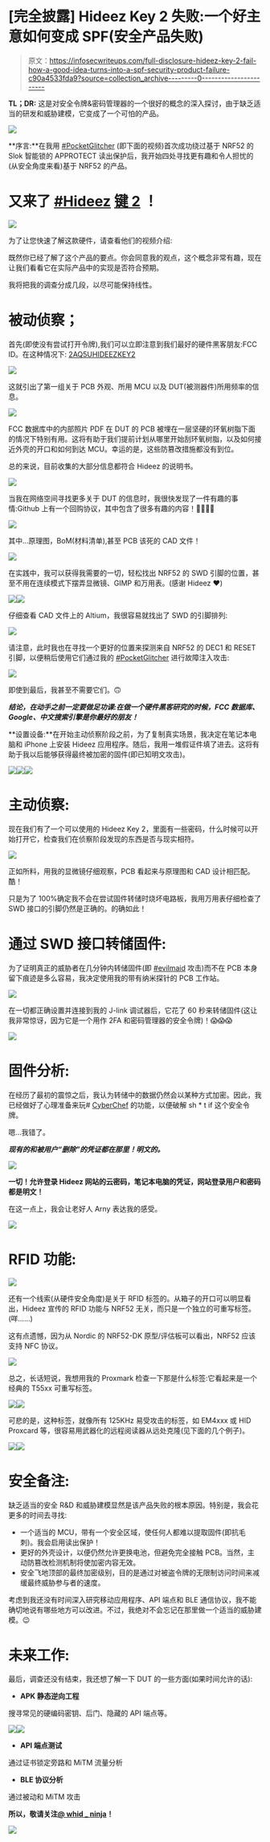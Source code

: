 # [完全披露] Hideez Key 2 失败:一个好主意如何变成 SPF(安全产品失败)

> 原文：<https://infosecwriteups.com/full-disclosure-hideez-key-2-fail-how-a-good-idea-turns-into-a-spf-security-product-failure-c90a4533fda9?source=collection_archive---------0----------------------->

**TL；DR:** 这是对安全令牌&密码管理器的一个很好的概念的深入探讨，由于缺乏适当的研发和威胁建模，它变成了一个可怕的产品。

![](img/908e39e10251e6df3906178135258be0.png)

**序言:**在我用 [#PocketGlitcher](https://limitedresults.com/2021/03/the-pocketglitcher/) (即下面的视频)首次成功绕过基于 NRF52 的 Slok 智能锁的 APPROTECT 读出保护后，我开始四处寻找更有趣和令人担忧的(从安全角度来看)基于 NRF52 的产品。

# 又来了 [#Hideez](https://hideez.com/) [键 2](https://hideez.com/products/hideez-key-2) ！

![](img/f09b2a957f8353b47fb8973918664d06.png)

为了让您快速了解这款硬件，请查看他们的视频介绍:

既然你已经了解了这个产品的要点。你会同意我的观点，这个概念非常有趣，现在让我们看看它在实际产品中的实现是否符合预期。

我将把我的调查分成几段，以尽可能保持线性。

# 被动侦察；

首先(即使没有尝试打开令牌),我们可以立即注意到我们最好的硬件黑客朋友:FCC ID。在这种情况下: [2AQ5UHIDEEZKEY2](https://fccid.io/2AQ5UHIDEEZKEY2)

![](img/20d411877720a5487a2d58554d968acc.png)

这就引出了第一组关于 PCB 外观、所用 MCU 以及 DUT(被测器件)所用频率的信息。

![](img/1b50e75343ee5d34c1bc19ead2e42653.png)

FCC 数据库中的内部照片 PDF 在 DUT 的 PCB 被埋在一层坚硬的环氧树脂下面的情况下特别有用。这将有助于我们提前计划从哪里开始刮环氧树脂，以及如何接近外壳的开口和如何到达 MCU。幸运的是，这些防篡改措施都没有到位。

总的来说，目前收集的大部分信息都符合 Hideez 的说明书。

![](img/73713edd51303ac6ddb0b090579a7448.png)

当我在网络空间寻找更多关于 DUT 的信息时，我很快发现了一件有趣的事情:Github 上有一个回购协议，其中包含了很多有趣的内容！🍬🍭🧁🍰

![](img/b109ac97f385115f36c65c61cf63bce5.png)

其中…原理图，BoM(材料清单),甚至 PCB 该死的 CAD 文件！

![](img/d41d8aab7e26262b989e1c34aa5cad55.png)

在实践中，我可以获得我需要的一切，轻松找出 NRF52 的 SWD 引脚的位置，甚至不用在连续模式下摆弄显微镜、GIMP 和万用表。(感谢 Hideez ❤)

![](img/2d8e8877c92cec61e92a0cd8c43aa5e9.png)![](img/77deb9f9bee8a219adc75c3c9fc5d8c1.png)

仔细查看 CAD 文件上的 Altium，我很容易就找出了 SWD 的引脚排列:

![](img/8aba0ad428d60ee0fe9e74d91701595f.png)

请注意，此时我也在寻找一个更好的位置来探测来自 NRF52 的 DEC1 和 RESET 引脚，以便稍后使用它们通过我的 [#PocketGlitcher](https://www.whid.ninja/blog/hashtags/PocketGlitcher) 进行故障注入攻击:

![](img/dec9768d0a2ffd741e23c98f984e5999.png)

即使到最后，我甚至不需要它们。🙃

***结论，在动手之前一定要做足功课:在做一个硬件黑客研究的时候，FCC 数据库、Google、中文搜索引擎是你最好的朋友！***

**设置设备:**在开始主动侦察阶段之前，为了复制真实场景，我决定在笔记本电脑和 iPhone 上安装 Hideez 应用程序。随后，我用一堆假证件填了进去。这将有助于我以后能够获得最终被加密的固件(即已知明文攻击)。

![](img/104707f5edec29a29362feb0883962d5.png)![](img/5b61a00a2b23cedfb228531ca723c094.png)![](img/99e863854b7b97ff087bfc7c96cbdd8f.png)

# 主动侦察:

现在我们有了一个可以使用的 Hideez Key 2，里面有一些密码，什么时候可以开始打开它，检查我们在侦察阶段发现的东西是否与现实相符。

![](img/cfc8d426ba7ed542b75789ea33071957.png)

正如所料，用我的显微镜仔细观察，PCB 看起来与原理图和 CAD 设计相匹配。酷！

只是为了 100%确定我不会在尝试固件转储时烧坏电路板，我用万用表仔细检查了 SWD 接口的引脚仍然是正确的。的确如此！

# 通过 SWD 接口转储固件:

为了证明真正的威胁者在几分钟内转储固件(即 [#evilmaid](https://www.whid.ninja/blog/hashtags/evilmaid) 攻击)而不在 PCB 本身留下痕迹是多么容易，我决定使用我的带有纳米探针的 PCB 工作站。

![](img/0b8dfb52e8bb327cd7bce13ca0282b46.png)

在一切都正确设置并连接到我的 J-link 调试器后，它花了 60 秒来转储固件(这让我非常惊讶，因为它是一个用作 2FA 和密码管理器的安全令牌)！😱😱😱

![](img/be01311356d1045c7e9337f1f8a36448.png)

# 固件分析:

在经历了最初的震惊之后，我认为转储中的数据仍然会以某种方式加密。因此，我已经做好了心理准备来玩# [CyberChef](https://gchq.github.io/CyberChef/) 的功能，以便破解 sh * t if 这个安全令牌。

嗯…我错了。

***现有的和被用户“删除”的凭证都在那里！明文的。***

![](img/259dde139b912616854c1edc20f62e31.png)

**一切！允许登录 Hideez 网站的云密码，笔记本电脑的凭证，网站登录用户和密码都是明文！**

在这一点上，我会让老好人 Arny 表达我的感受。

![](img/217d5daf8b46f9c3ff70d0846a0bb198.png)

# RFID 功能:

![](img/7ad61de1ff4c7c15514b3d279d706a12.png)

还有一个线索(从硬件安全角度)是关于 RFID 标签的。从箱子的开口可以明显看出，Hideez 宣传的 RFID 功能与 NRF52 无关，而只是一个独立的可重写标签。(咩……)

这有点遗憾，因为从 Nordic 的 NRF52-DK 原型/评估板可以看出，NRF52 应该支持 NFC 协议。

![](img/eef925d44a40df4c05bcb31e82796be6.png)

总之，长话短说，我想用我的 Proxmark 检查一下那是什么标签:它看起来是一个经典的 T55xx 可重写标签。

![](img/4728d376b81a2473eb0618d1144dd255.png)![](img/7a9d7647fe1c070cda861356254d003a.png)

可悲的是，这种标签，就像所有 125KHz 易受攻击的标签，如 EM4xxx 或 HID Proxcard 等，很容易用武器化的远程阅读器从远处克隆(见下面的几个例子)。

![](img/a00b8ac332e19e5b8a9c4db59f6236e7.png)![](img/a552c0b2fea4b7d94eea36f84b820174.png)

# 安全备注:

缺乏适当的安全 R&D 和威胁建模显然是该产品失败的根本原因。特别是，我会花更多的时间去寻找:

*   一个适当的 MCU，带有一个安全区域，使任何人都难以提取固件(即抗毛刺)。我会启用读出保护！
*   更好的外壳设计，以便仍然允许更换电池，但避免完全接触 PCB。当然，主动防篡改检测机制将使加密内容无效。
*   安全飞地顶部的最终加密级别，目的是通过对被盗令牌的无限制访问时间来减缓最终威胁参与者的速度。

考虑到我还没有时间深入研究移动应用程序、API 端点和 BLE 通信协议，我不能确切地说有哪些地方可以改进。不过，我绝对不会忘记在那里做一个适当的威胁建模。😉

# 未来工作:

最后，调查还没有结束，我还想了解一下 DUT 的一些方面(如果时间允许的话):

*   **APK 静态逆向工程**

搜寻常见的硬编码密钥、后门、隐藏的 API 端点等。

![](img/c945390c674edb9d19dc25113e2f8a02.png)![](img/dc0eb9e19dd3dde0ffefc20944d5643d.png)

*   **API 端点测试**

通过证书锁定旁路和 MiTM 流量分析

*   **BLE 协议分析**

通过被动和 MiTM 攻击

**所以，敬请关注**[**@ whid _ ninja**](https://twitter.com/whid_ninja)**！**

![](img/a3a710a48c428786a28b15009a5d0246.png)